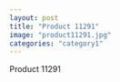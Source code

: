 ```yaml
---
layout: post
title: "Product 11291"
image: "product11291.jpg"
categories: "category1"
---
```

Product 11291
